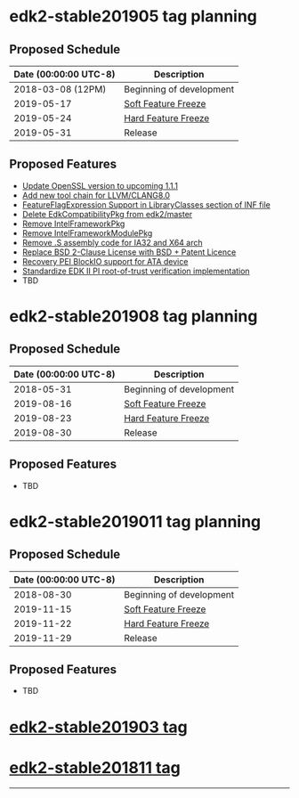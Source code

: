# edk2-stable201905 tag planning

## Proposed Schedule

| Date (00:00:00 UTC-8)| Description                              |
| ---------------------| ---------------------------------------- |
| 2018-03-08 (12PM)    | Beginning of development                 |
| 2019-05-17           | [Soft Feature Freeze](SoftFeatureFreeze) |
| 2019-05-24           | [Hard Feature Freeze](HardFeatureFreeze) |
| 2019-05-31           | Release                                  |

## Proposed Features
* [Update OpenSSL version to upcoming 1.1.1](https://bugzilla.tianocore.org/show_bug.cgi?id=1089)
* [Add new tool chain for LLVM/CLANG8.0](https://bugzilla.tianocore.org/show_bug.cgi?id=1603)
* [FeatureFlagExpression Support in LibraryClasses section of INF file](https://bugzilla.tianocore.org/show_bug.cgi?id=1446)
* [Delete EdkCompatibilityPkg from edk2/master](https://bugzilla.tianocore.org/show_bug.cgi?id=1103)
* [Remove IntelFrameworkPkg](https://bugzilla.tianocore.org/show_bug.cgi?id=1604)
* [Remove IntelFrameworkModulePkg](https://bugzilla.tianocore.org/show_bug.cgi?id=1605)
* [Remove .S assembly code for IA32 and X64 arch](https://bugzilla.tianocore.org/show_bug.cgi?id=1594)
* [Replace BSD 2-Clause License with BSD + Patent Licence](https://bugzilla.tianocore.org/show_bug.cgi?id=1373)
* [Recovery PEI BlockIO support for ATA device](https://bugzilla.tianocore.org/show_bug.cgi?id=1483)
* [Standardize EDK II PI root-of-trust verification implementation](https://bugzilla.tianocore.org/show_bug.cgi?id=1617)
* TBD

# edk2-stable201908 tag planning

## Proposed Schedule

| Date (00:00:00 UTC-8)| Description                              |
| ---------------------| ---------------------------------------- |
| 2018-05-31           | Beginning of development                 |
| 2019-08-16           | [Soft Feature Freeze](SoftFeatureFreeze) |
| 2019-08-23           | [Hard Feature Freeze](HardFeatureFreeze) |
| 2019-08-30           | Release                                  |

## Proposed Features
* TBD

# edk2-stable2019011 tag planning

## Proposed Schedule

| Date (00:00:00 UTC-8)| Description                              |
| ---------------------| ---------------------------------------- |
| 2018-08-30           | Beginning of development                 |
| 2019-11-15           | [Soft Feature Freeze](SoftFeatureFreeze) |
| 2019-11-22           | [Hard Feature Freeze](HardFeatureFreeze) |
| 2019-11-29           | Release                                  |

## Proposed Features
* TBD

# [edk2-stable201903 tag](https://github.com/tianocore/edk2/releases/tag/edk2-stable201903)
# [edk2-stable201811 tag](https://github.com/tianocore/edk2/releases/tag/edk2-stable201811)

---
